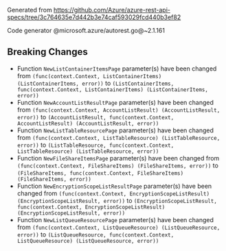 Generated from https://github.com/Azure/azure-rest-api-specs/tree/3c764635e7d442b3e74caf593029fcd440b3ef82

Code generator @microsoft.azure/autorest.go@~2.1.161

## Breaking Changes

- Function `NewListContainerItemsPage` parameter(s) have been changed from `(func(context.Context, ListContainerItems) (ListContainerItems, error))` to `(ListContainerItems, func(context.Context, ListContainerItems) (ListContainerItems, error))`
- Function `NewAccountListResultPage` parameter(s) have been changed from `(func(context.Context, AccountListResult) (AccountListResult, error))` to `(AccountListResult, func(context.Context, AccountListResult) (AccountListResult, error))`
- Function `NewListTableResourcePage` parameter(s) have been changed from `(func(context.Context, ListTableResource) (ListTableResource, error))` to `(ListTableResource, func(context.Context, ListTableResource) (ListTableResource, error))`
- Function `NewFileShareItemsPage` parameter(s) have been changed from `(func(context.Context, FileShareItems) (FileShareItems, error))` to `(FileShareItems, func(context.Context, FileShareItems) (FileShareItems, error))`
- Function `NewEncryptionScopeListResultPage` parameter(s) have been changed from `(func(context.Context, EncryptionScopeListResult) (EncryptionScopeListResult, error))` to `(EncryptionScopeListResult, func(context.Context, EncryptionScopeListResult) (EncryptionScopeListResult, error))`
- Function `NewListQueueResourcePage` parameter(s) have been changed from `(func(context.Context, ListQueueResource) (ListQueueResource, error))` to `(ListQueueResource, func(context.Context, ListQueueResource) (ListQueueResource, error))`
